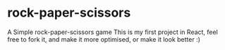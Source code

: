 # rock-paper-scissors
 A Simple rock-paper-scissors game
 This is my first project in React, feel free to fork it, and make it more optimised, or make it look better :)
